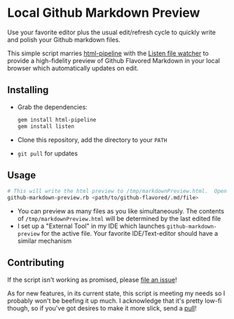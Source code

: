 # Local Github Markdown Preview

Use your favorite editor plus the usual edit/refresh cycle to quickly write and polish your Github markdown files.

This simple script marries [html-pipeline](https://github.com/jch/html-pipeline) with the [Listen file watcher](https://github.com/guard/listen) to provide a high-fidelity preview of Github Flavored Markdown in your local browser which automatically updates on edit.

## Installing
* Grab the dependencies:

    ```bash
    gem install html-pipeline
    gem install listen
    ```
* Clone this repository, add the directory to your `PATH`
* `git pull` for updates

## Usage
```bash
# This will write the html preview to /tmp/markdownPreview.html.  Open in your favorite browser and enjoy!
github-markdown-preview.rb <path/to/github-flavored/.md/file>
```
* You can preview as many files as you like simultaneously.  The contents of `/tmp/markdownPreview.html` will be determined by the last edited file
* I set up a "External Tool" in my IDE which launches `github-markdown-preview` for the active file.  Your favorite IDE/Text-editor should have a similar mechanism

## Contributing

If the script isn't working as promised, please [file an issue](https://github.com/dmarcotte/github-markdown-preview/issues)!

As for new features, in its current state, this script is meeting my needs so I probably won't be beefing it up much.  I acknowledge that it's pretty low-fi though, so if you've got desires to make it more slick, send a [pull](https://github.com/dmarcotte/github-markdown-preview/pulls)!